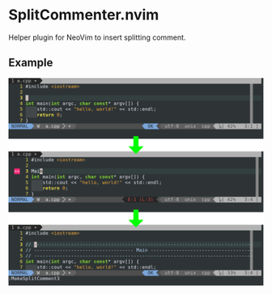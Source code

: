 # SplitCommenter.nvim

Helper plugin for NeoVim to insert splitting comment.

## Example
![Example](https://github.com/takiyu/split_commenter.nvim/blob/master/imgs/example.svg)
